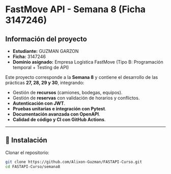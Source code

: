 # FastMove API - Semana 8 (Ficha 3147246)

## Información del proyecto
- **Estudiante:** GUZMAN GARZON  
- **Ficha:** 3147246  
- **Dominio asignado:** Empresa Logística FastMove (Tipo B: Programación temporal + Testing de API)  

Este proyecto corresponde a la **Semana 8** y contiene el desarrollo de las prácticas **27, 28, 29 y 30**, integrando:

- Gestión de **recursos** (camiones, bodegas, equipos).
- Gestión de **reservas** con validación de horarios y conflictos.
- **Autenticación con JWT**.
- **Pruebas unitarias e integración con Pytest**.
- **Documentación avanzada con OpenAPI**.
- **Calidad de código y CI con GitHub Actions**.

---

## 🚀 Instalación

Clonar el repositorio:

```bash
git clone https://github.com/Alixon-Guzman/FASTAPI-Curso.git
cd FASTAPI-Curso/semana8